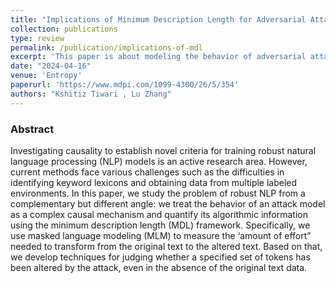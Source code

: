 ```yaml
---
title: "Implications of Minimum Description Length for Adversarial Attack in NLP"
collection: publications
type: review
permalink: /publication/implications-of-mdl
excerpt: 'This paper is about modeling the behavior of adversarial attack models in NLP as a complex causal mechanism and quantifying it.'
date: "2024-04-16"
venue: 'Entropy'
paperurl: 'https://www.mdpi.com/1099-4300/26/5/354'
authors: "Kshitiz Tiwari , Lu Zhang"
---
```

<h3> Abstract </h3>
Investigating causality to establish novel criteria for training robust natural language processing (NLP) models is an active research area. However, current methods face various challenges such as the difficulties in identifying keyword lexicons and obtaining data from multiple labeled environments. In this paper, we study the problem of robust NLP from a complementary but different angle: we treat the behavior of an attack model as a complex causal mechanism and quantify its algorithmic information using the minimum description length (MDL) framework. Specifically, we use masked language modeling (MLM) to measure the ‘amount of effort” needed to transform from the original text to the altered text. Based on that, we develop techniques for judging whether a specified set of tokens has been altered by the attack, even in the absence of the original text data.


